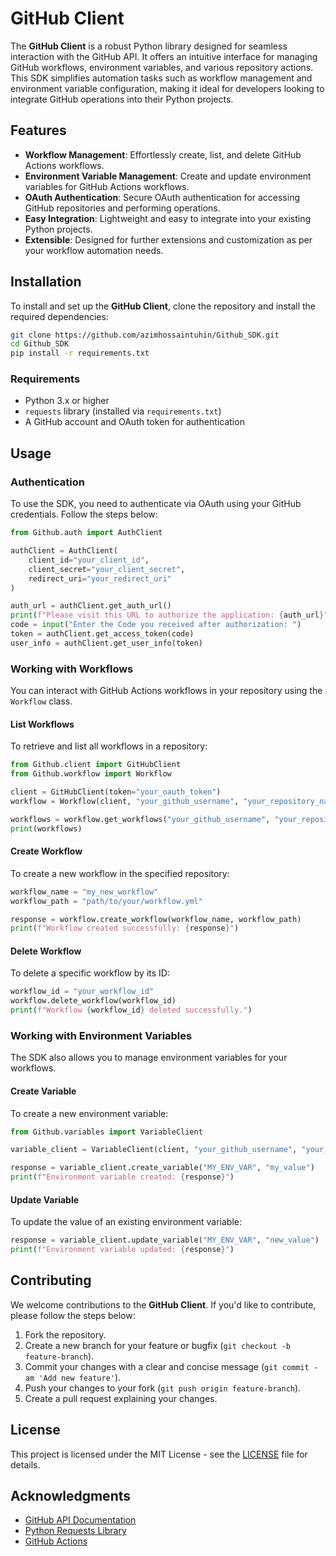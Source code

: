 
# GitHub Client

The **GitHub Client** is a robust Python library designed for seamless interaction with the GitHub API. It offers an intuitive interface for managing GitHub workflows, environment variables, and various repository actions. This SDK simplifies automation tasks such as workflow management and environment variable configuration, making it ideal for developers looking to integrate GitHub operations into their Python projects.

## Features

- **Workflow Management**: Effortlessly create, list, and delete GitHub Actions workflows.
- **Environment Variable Management**: Create and update environment variables for GitHub Actions workflows.
- **OAuth Authentication**: Secure OAuth authentication for accessing GitHub repositories and performing operations.
- **Easy Integration**: Lightweight and easy to integrate into your existing Python projects.
- **Extensible**: Designed for further extensions and customization as per your workflow automation needs.

## Installation

To install and set up the **GitHub Client**, clone the repository and install the required dependencies:

```bash
git clone https://github.com/azimhossaintuhin/Github_SDK.git
cd Github_SDK
pip install -r requirements.txt
```

### Requirements

- Python 3.x or higher
- `requests` library (installed via `requirements.txt`)
- A GitHub account and OAuth token for authentication

## Usage

### Authentication

To use the SDK, you need to authenticate via OAuth using your GitHub credentials. Follow the steps below:

```python
from Github.auth import AuthClient

authClient = AuthClient(
    client_id="your_client_id",
    client_secret="your_client_secret",
    redirect_uri="your_redirect_uri"
)

auth_url = authClient.get_auth_url()
print(f"Please visit this URL to authorize the application: {auth_url}")
code = input("Enter the Code you received after authorization: ")
token = authClient.get_access_token(code)
user_info = authClient.get_user_info(token)
```

### Working with Workflows

You can interact with GitHub Actions workflows in your repository using the `Workflow` class.

#### List Workflows

To retrieve and list all workflows in a repository:

```python
from Github.client import GitHubClient
from Github.workflow import Workflow

client = GitHubClient(token="your_oauth_token")
workflow = Workflow(client, "your_github_username", "your_repository_name")

workflows = workflow.get_workflows("your_github_username", "your_repository_name")
print(workflows)
```

#### Create Workflow

To create a new workflow in the specified repository:

```python
workflow_name = "my_new_workflow"
workflow_path = "path/to/your/workflow.yml"

response = workflow.create_workflow(workflow_name, workflow_path)
print(f"Workflow created successfully: {response}")
```

#### Delete Workflow

To delete a specific workflow by its ID:

```python
workflow_id = "your_workflow_id"
workflow.delete_workflow(workflow_id)
print(f"Workflow {workflow_id} deleted successfully.")
```

### Working with Environment Variables

The SDK also allows you to manage environment variables for your workflows.

#### Create Variable

To create a new environment variable:

```python
from Github.variables import VariableClient

variable_client = VariableClient(client, "your_github_username", "your_repository_name")

response = variable_client.create_variable("MY_ENV_VAR", "my_value")
print(f"Environment variable created: {response}")
```

#### Update Variable

To update the value of an existing environment variable:

```python
response = variable_client.update_variable("MY_ENV_VAR", "new_value")
print(f"Environment variable updated: {response}")
```

## Contributing

We welcome contributions to the **GitHub Client**. If you'd like to contribute, please follow the steps below:

1. Fork the repository.
2. Create a new branch for your feature or bugfix (`git checkout -b feature-branch`).
3. Commit your changes with a clear and concise message (`git commit -am 'Add new feature'`).
4. Push your changes to your fork (`git push origin feature-branch`).
5. Create a pull request explaining your changes.

## License

This project is licensed under the MIT License - see the [LICENSE](LICENSE) file for details.

## Acknowledgments

- [GitHub API Documentation](https://docs.github.com/en/rest)
- [Python Requests Library](https://docs.python-requests.org/en/latest/)
- [GitHub Actions](https://docs.github.com/en/actions)